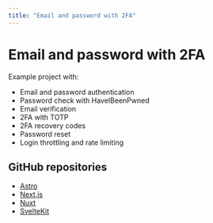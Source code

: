 ```yaml
---
title: "Email and password with 2FA"
---
```


# Email and password with 2FA

Example project with:

- Email and password authentication
- Password check with HaveIBeenPwned
- Email verification
- 2FA with TOTP
- 2FA recovery codes
- Password reset
- Login throttling and rate limiting

## GitHub repositories

- [Astro](https://github.com/lucia-auth/example-astro-email-password-2fa)
- [Next.js](https://github.com/lucia-auth/example-nextjs-email-password-2fa)
- [Nuxt](https://github.com/lucia-auth/example-nuxt-email-password-2fa)
- [SvelteKit](https://github.com/lucia-auth/example-sveltekit-email-password-2fa)
